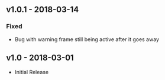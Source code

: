 ## v1.0.1 - 2018-03-14
### Fixed
- Bug with warning frame still being active after it goes away

## v1.0 - 2018-03-01
- Initial Release